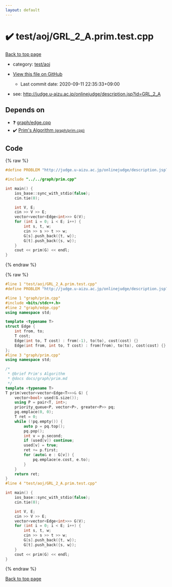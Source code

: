 ```yaml
---
layout: default
---
```


<!-- mathjax config similar to math.stackexchange -->
<script type="text/javascript" async
  src="https://cdnjs.cloudflare.com/ajax/libs/mathjax/2.7.5/MathJax.js?config=TeX-MML-AM_CHTML">
</script>
<script type="text/x-mathjax-config">
  MathJax.Hub.Config({
    TeX: { equationNumbers: { autoNumber: "AMS" }},
    tex2jax: {
      inlineMath: [ ['$','$'] ],
      processEscapes: true
    },
    "HTML-CSS": { matchFontHeight: false },
    displayAlign: "left",
    displayIndent: "2em"
  });
</script>

<script type="text/javascript" src="https://cdnjs.cloudflare.com/ajax/libs/jquery/3.4.1/jquery.min.js"></script>
<script src="https://cdn.jsdelivr.net/npm/jquery-balloon-js@1.1.2/jquery.balloon.min.js" integrity="sha256-ZEYs9VrgAeNuPvs15E39OsyOJaIkXEEt10fzxJ20+2I=" crossorigin="anonymous"></script>
<script type="text/javascript" src="../../../assets/js/copy-button.js"></script>
<link rel="stylesheet" href="../../../assets/css/copy-button.css" />


# :heavy_check_mark: test/aoj/GRL_2_A.prim.test.cpp

<a href="../../../index.html">Back to top page</a>

* category: <a href="../../../index.html#0d0c91c0cca30af9c1c9faef0cf04aa9">test/aoj</a>
* <a href="{{ site.github.repository_url }}/blob/master/test/aoj/GRL_2_A.prim.test.cpp">View this file on GitHub</a>
    - Last commit date: 2020-09-11 22:35:33+09:00


* see: <a href="http://judge.u-aizu.ac.jp/onlinejudge/description.jsp?id=GRL_2_A">http://judge.u-aizu.ac.jp/onlinejudge/description.jsp?id=GRL_2_A</a>


## Depends on

* :question: <a href="../../../library/graph/edge.cpp.html">graph/edge.cpp</a>
* :heavy_check_mark: <a href="../../../library/graph/prim.cpp.html">Prim's Algorithm <small>(graph/prim.cpp)</small></a>


## Code

<a id="unbundled"></a>
{% raw %}
```cpp
#define PROBLEM "http://judge.u-aizu.ac.jp/onlinejudge/description.jsp?id=GRL_2_A"

#include "../../graph/prim.cpp"

int main() {
    ios_base::sync_with_stdio(false);
    cin.tie(0);

    int V, E;
    cin >> V >> E;
    vector<vector<Edge<int>>> G(V);
    for (int i = 0; i < E; i++) {
        int s, t, w;
        cin >> s >> t >> w;
        G[s].push_back({t, w});
        G[t].push_back({s, w});
    }
    cout << prim(G) << endl;
}
```
{% endraw %}

<a id="bundled"></a>
{% raw %}
```cpp
#line 1 "test/aoj/GRL_2_A.prim.test.cpp"
#define PROBLEM "http://judge.u-aizu.ac.jp/onlinejudge/description.jsp?id=GRL_2_A"

#line 1 "graph/prim.cpp"
#include <bits/stdc++.h>
#line 2 "graph/edge.cpp"
using namespace std;

template <typename T>
struct Edge {
    int from, to;
    T cost;
    Edge(int to, T cost) : from(-1), to(to), cost(cost) {}
    Edge(int from, int to, T cost) : from(from), to(to), cost(cost) {}
};
#line 3 "graph/prim.cpp"
using namespace std;

/*
 * @brief Prim's Algorithm
 * @docs docs/graph/prim.md
 */
template <typename T>
T prim(vector<vector<Edge<T>>>& G) {
    vector<bool> used(G.size());
    using P = pair<T, int>;
    priority_queue<P, vector<P>, greater<P>> pq;
    pq.emplace(0, 0);
    T ret = 0;
    while (!pq.empty()) {
        auto p = pq.top();
        pq.pop();
        int v = p.second;
        if (used[v]) continue;
        used[v] = true;
        ret += p.first;
        for (auto& e : G[v]) {
            pq.emplace(e.cost, e.to);
        }
    }
    return ret;
}
#line 4 "test/aoj/GRL_2_A.prim.test.cpp"

int main() {
    ios_base::sync_with_stdio(false);
    cin.tie(0);

    int V, E;
    cin >> V >> E;
    vector<vector<Edge<int>>> G(V);
    for (int i = 0; i < E; i++) {
        int s, t, w;
        cin >> s >> t >> w;
        G[s].push_back({t, w});
        G[t].push_back({s, w});
    }
    cout << prim(G) << endl;
}

```
{% endraw %}

<a href="../../../index.html">Back to top page</a>

